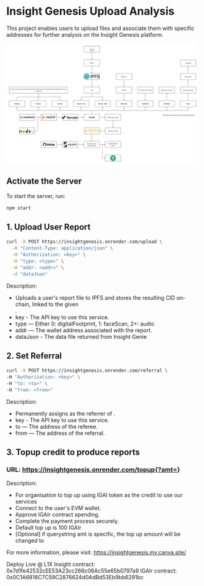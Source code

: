 # Insight Genesis Upload Analysis

This project enables users to upload files and associate them with specific addresses for further analysis on the Insight Genesis platform.

![Current Architecture](https://raw.githubusercontent.com/aloycwl/insightgenesis/refs/heads/main/currentarch.png)

## Activate the Server

To start the server, run:

```bash
npm start
```

## 1. Upload User Report
```bash
curl -X POST https://insightgenesis.onrender.com/upload \
  -H "Content-Type: application/json" \
  -H "Authorization: <key>" \
  -H "type: <type>" \
  -H "addr: <addr>" \
  -d "dataJson"
```

Description:
- Uploads a user's report file to IPFS and stores the resulting CID on-chain, linked to the given <ADDRESS>.
- key - The API key to use this service.
- type — Either 0: digitalFootprint, 1: faceScan, 2+: audio
- addr — The wallet address associated with the report.
- dataJson - The data file returned from Insight Genie


## 2. Set Referral
```bash
curl -X POST https://insightgenesis.onrender.com/referral \
-H "Authorization: <key>" \
-H "to: <to>" \
-H "from: <from>" 
```

Description:
- Permanently assigns <from> as the referrer of <to>.
- key - The API key to use this service.
- to — The address of the referee.
- from — The address of the referral.

## 3. Topup credit to produce reports

### URL: https://insightgenesis.onrender.com/topup{?amt=<amt>}

Description:
- For organisation to top up using IGAI token as the credit to use our services
- Connect to the user's EVM wallet.
- Approve IGAIr contract spending.
- Complete the payment process securely.
- Default top up is 100 IGAIr
- [Optional] if querystring amt is specific, the top up amount will be changed to <amt>


For more information, please visit: https://insightgenesis.my.canva.site/

Deploy Live @ L1X
Insight contract: 0x7d1fe42532cEE53A23cc266c06Ac55e65b0797a9
IGAIr contract: 0x0C1A6816C7C59C2876624d0AdBd53Eb9bb6291bc